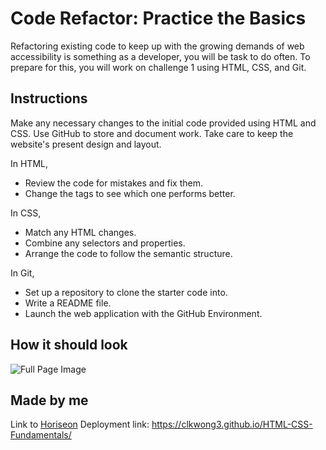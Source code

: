 # Code Refactor: Practice the Basics

Refactoring existing code to keep up with the growing demands of web accessibility is something as a developer, you will be task to do often. To prepare for this, you will work on challenge 1 using HTML, CSS, and Git.

## Instructions

Make any necessary changes to the initial code provided using HTML and CSS.
Use GitHub to store and document work.
Take care to keep the website's present design and layout.

In HTML,

- Review the code for mistakes and fix them.
- Change the tags to see which one performs better.

In CSS,

- Match any HTML changes.
- Combine any selectors and properties.
- Arrange the code to follow the semantic structure.

In Git,

- Set up a repository to clone the starter code into.
- Write a README file.
- Launch the web application with the GitHub Environment.

## How it should look

![Full Page Image](./assets/images/_Users_ECY_bootcamp_UCB-VIRT-FSF-PT-06-2023-U-LOLC_Week-1-HTML-Git-CSS_02-Challenge_coderefactor-HTML-CSS-GIT_Develop_index.html.png)

## Made by me

Link to [Horiseon](https://clkwong3.github.io/HTML-CSS-Fundamentals/)
Deployment link: https://clkwong3.github.io/HTML-CSS-Fundamentals/
